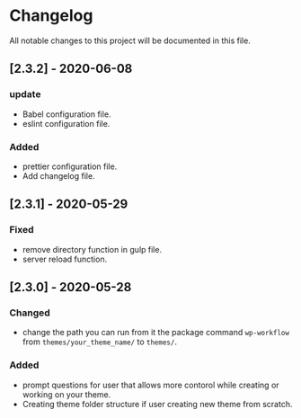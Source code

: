 # Changelog

All notable changes to this project will be documented in this file.

## [2.3.2] - 2020-06-08

### update

-   Babel configuration file.
-   eslint configuration file.

### Added

-   prettier configuration file.
-   Add changelog file.

## [2.3.1] - 2020-05-29

### Fixed

-   remove directory function in gulp file.
-   server reload function.

## [2.3.0] - 2020-05-28

### Changed

-   change the path you can run from it the package command `wp-workflow` from `themes/your_theme_name/` to `themes/`.

### Added

-   prompt questions for user that allows more contorol while creating or working on your theme.
-   Creating theme folder structure if user creating new theme from scratch.
